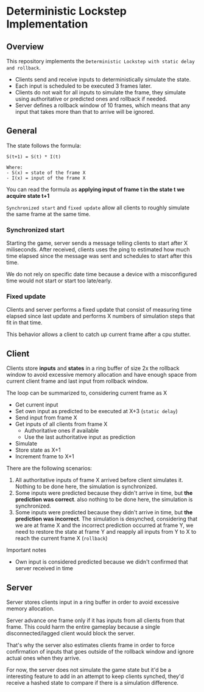 # Deterministic Lockstep Implementation

## Overview

This repository implements the `Deterministic Lockstep with static delay and rollback`.
- Clients send and receive inputs to deterministically simulate the state.
- Each input is scheduled to be executed 3 frames later.
- Clients do not wait for all inputs to simulate the frame, they simulate using authoritative or predicted ones and rollback if needed.
- Server defines a rollback window of 10 frames, which means that any input that takes more than that to arrive will be ignored.

## General

The state follows the formula:

    S(t+1) = S(t) * I(t)

    Where:
    - S(x) = state of the frame X
    - I(x) = input of the frame X

You can read the formula as **applying input of frame t in the state t we acquire state t+1**

`Synchronized start` and `fixed update` allow all clients to roughly simulate the same frame at the same time.

### Synchronized start

Starting the game, server sends a message telling clients to start after X miliseconds. After received, clients uses the ping to estimated how much time elapsed since the message was sent and schedules to start after this time.

We do not rely on specific date time because a device with a misconfigured time would not start or start too late/early.

### Fixed update

Clients and server performs a fixed update that consist of measuring time elapsed since last update and performs X numbers of simulation steps that fit in that time.

This behavior allows a client to catch up current frame after a cpu stutter.

## Client

Clients store **inputs** and **states** in a ring buffer of size 2x the rollback window to avoid excessive memory allocation and have enough space from current client frame and last input from rollback window.

The loop can be summarized to, considering current frame as X
- Get current input
- Set own input as predicted to be executed at X+3 (`static delay`)
- Send input from frame X
- Get inputs of all clients from frame X
  - Authoritative ones if available
  - Use the last authoritative input as prediction 
- Simulate
- Store state as X+1
- Increment frame to X+1

There are the following scenarios:
1. All authoritative inputs of frame X arrived before client simulates it. Nothing to be done here, the simulation is synchronized.
2. Some inputs were predicted because they didn't arrive in time, but **the prediction was correct**. also nothing to be done here, the simulation is synchronized.
3. Some inputs were predicted because they didn't arrive in time, but **the prediction was incorrect**. The simulation is desynched, considering that we are at frame X and the incorrect prediction occurred at frame Y, we need to restore the state at frame Y and reapply all inputs from Y to X to reach the current frame X (`rollback`)

Important notes
- Own input is considered predicted because we didn't confirmed that server received in time

## Server

Server stores clients input in a ring buffer in order to avoid excessive memory allocation.

Server advance one frame only if it has inputs from all clients from that frame. This could harm the entire gameplay because a single disconnected/lagged client would block the server.

That's why the server also estimates clients frame in order to force confirmation of inputs that goes outside of the rollback window and ignore actual ones when they arrive.

For now, the server does not simulate the game state but it'd be a interesting feature to add in an attempt to keep clients synched, they'd receive a hashed state to compare if there is a simulation difference.